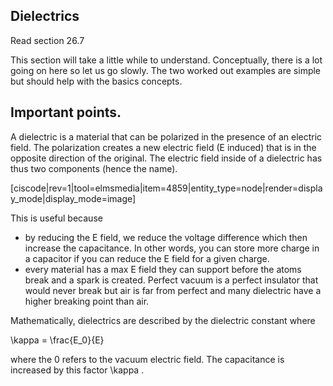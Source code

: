 ## Dielectrics

<stop-note title="Read Knight 4ed" icon="stopnoteicons:book-icon">
<span slot="message">Read section 26.7</span>
</stop-note>

This section will take a little while to understand. Conceptually, there is a lot going on here so let us go slowly. The two worked out examples are simple but should help with the basics concepts. 

## Important points. 

A dielectric is a material that can be polarized in the presence of an electric field. The polarization creates a new electric field (E induced) that is in the opposite direction of the original. The electric field inside of a dielectric has thus two components (hence the name). 

[ciscode|rev=1|tool=elmsmedia|item=4859|entity_type=node|render=display_mode|display_mode=image]

This is useful because 

* by reducing the E field, we reduce the voltage difference which then increase the capacitance. In other words, you can store more charge in a capacitor if you can reduce the E field for a given charge. 
* every material has a max E field they can support before the atoms break and a spark is created. Perfect vacuum is a perfect insulator that would never break but air is far from perfect and many dielectric have a higher breaking point than air. 

Mathematically, dielectrics are described by the dielectric constant where 

<lrn-math>\kappa = \frac{E_0}{E} </lrn-math>

where the 0 refers to the vacuum electric field. The capacitance is increased by this factor <lrn-math> \kappa </lrn-math>. 
